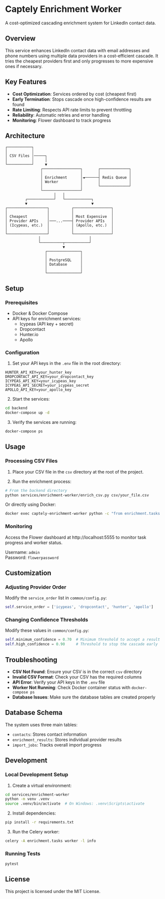 # Captely Enrichment Worker

A cost-optimized cascading enrichment system for LinkedIn contact data.

## Overview

This service enhances LinkedIn contact data with email addresses and phone numbers using multiple data providers in a cost-efficient cascade. It tries the cheapest providers first and only progresses to more expensive ones if necessary.

## Key Features

- **Cost Optimization**: Services ordered by cost (cheapest first)
- **Early Termination**: Stops cascade once high-confidence results are found
- **Rate Limiting**: Respects API rate limits to prevent throttling
- **Reliability**: Automatic retries and error handling
- **Monitoring**: Flower dashboard to track progress

## Architecture

```
┌───────────┐
│           │
│ CSV Files │─────┐
│           │     │
└───────────┘     ▼
                ┌─────────────────┐       ┌─────────────┐
                │                 │       │             │
                │ Enrichment      │◄──────┤ Redis Queue │
                │ Worker          │       │             │
                │                 │       └─────────────┘
                └─────────────────┘
                      │   │
         ┌────────────┘   └────────────┐
         ▼                             ▼
┌──────────────────┐          ┌─────────────────┐
│                  │          │                 │
│ Cheapest         │          │ Most Expensive  │
│ Provider APIs    │───...────┤ Provider APIs   │
│ (Icypeas, etc.)  │          │ (Apollo, etc.)  │
│                  │          │                 │
└──────────────────┘          └─────────────────┘
               │                      │
               └──────────┬───────────┘
                          ▼
                  ┌───────────────┐
                  │               │
                  │ PostgreSQL    │
                  │ Database      │
                  │               │
                  └───────────────┘
```

## Setup

### Prerequisites

- Docker & Docker Compose
- API keys for enrichment services:
  - Icypeas (API key + secret)
  - Dropcontact
  - Hunter.io
  - Apollo

### Configuration

1. Set your API keys in the `.env` file in the root directory:

```
HUNTER_API_KEY=your_hunter_key
DROPCONTACT_API_KEY=your_dropcontact_key
ICYPEAS_API_KEY=your_icypeas_key
ICYPEAS_API_SECRET=your_icypeas_secret
APOLLO_API_KEY=your_apollo_key
```

2. Start the services:

```bash
cd backend
docker-compose up -d
```

3. Verify the services are running:

```bash
docker-compose ps
```

## Usage

### Processing CSV Files

1. Place your CSV file in the `csv` directory at the root of the project.

2. Run the enrichment process:

```bash
# From the backend directory
python services/enrichment-worker/enrich_csv.py csv/your_file.csv
```

Or directly using Docker:

```bash
docker exec captely-enrichment-worker python -c "from enrichment.tasks import process_csv_file; process_csv_file('/app/csv/your_file.csv')"
```

### Monitoring

Access the Flower dashboard at http://localhost:5555 to monitor task progress and worker status.

Username: `admin`  
Password: `flowerpassword`

## Customization

### Adjusting Provider Order

Modify the `service_order` list in `common/config.py`:

```python
self.service_order = ['icypeas', 'dropcontact', 'hunter', 'apollo']
```

### Changing Confidence Thresholds

Modify these values in `common/config.py`:

```python
self.minimum_confidence = 0.70  # Minimum threshold to accept a result
self.high_confidence = 0.90     # Threshold to stop the cascade early
```

## Troubleshooting

- **CSV Not Found**: Ensure your CSV is in the correct `csv` directory
- **Invalid CSV Format**: Check your CSV has the required columns
- **API Error**: Verify your API keys in the `.env` file
- **Worker Not Running**: Check Docker container status with `docker-compose ps`
- **Database Issues**: Make sure the database tables are created properly

## Database Schema

The system uses three main tables:

- `contacts`: Stores contact information
- `enrichment_results`: Stores individual provider results
- `import_jobs`: Tracks overall import progress

## Development

### Local Development Setup

1. Create a virtual environment:

```bash
cd services/enrichment-worker
python -m venv .venv
source .venv/bin/activate  # On Windows: .venv\Scripts\activate
```

2. Install dependencies:

```bash
pip install -r requirements.txt
```

3. Run the Celery worker:

```bash
celery -A enrichment.tasks worker -l info
```

### Running Tests

```bash
pytest
```

## License

This project is licensed under the MIT License. 